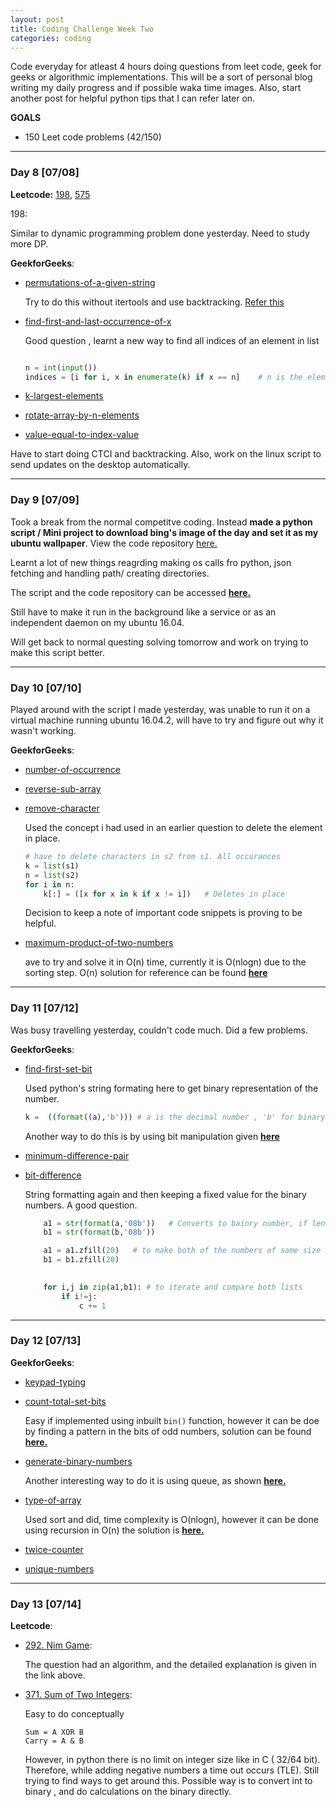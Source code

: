```yaml
---
layout: post
title: Coding Challenge Week Two
categories: coding
---
```


Code everyday for atleast 4 hours doing questions from leet code, geek for geeks or algorithmic implementations. This will be a sort of personal blog writing my daily progress and if possible waka time images. Also, start another post for helpful python tips that I can refer later on.

**GOALS**
* 150 Leet code problems (42/150) 



---
### **Day 8** [07/08]

**Leetcode:** [198], [575]

198:

Similar to dynamic programming problem done yesterday. Need to study more DP.

**GeekforGeeks**:
* [permutations-of-a-given-string](http://practice.geeksforgeeks.org/problems/permutations-of-a-given-string/0)

	Try to do this without itertools and use backtracking. [Refer this](http://www.geeksforgeeks.org/write-a-c-program-to-print-all-permutations-of-a-given-string/)

* [find-first-and-last-occurrence-of-x](http://practice.geeksforgeeks.org/problems/find-first-and-last-occurrence-of-x/0)

	Good question , learnt a new way to find all indices of an element in list
	```python

	n = int(input())
	indices = [i for i, x in enumerate(k) if x == n]    # n is the element whose indices are being found
	```

* [k-largest-elements](http://practice.geeksforgeeks.org/problems/k-largest-elements/0)
* [rotate-array-by-n-elements](http://practice.geeksforgeeks.org/problems/rotate-array-by-n-elements/0)
* [value-equal-to-index-value](http://practice.geeksforgeeks.org/problems/value-equal-to-index-value/0)

Have to start doing CTCI and backtracking. Also, work on the linux script to send updates on the desktop automatically.

---
### **Day 9** [07/09]

Took a break from the normal competitve coding. Instead **made a python script / Mini project to download bing's image of the day and set it as my ubuntu wallpaper**. View the code repository [here.](https://github.com/khannasarthak/daily-wallpaper-ubuntu16.04)

Learnt a lot of new things reagrding making os calls fro python, json fetching and handling path/ creating directories. 

The script and the code repository can be accessed [**here.**](https://github.com/khannasarthak/daily-wallpaper-ubuntu16.04)

Still have to make it run in the background like a service or as an independent daemon on my ubuntu 16.04. 

Will get back to normal questing solving tomorrow and work on trying to make this script better.

---
### **Day 10** [07/10]

Played around with the script I made yesterday, was unable to run it on a virtual machine running ubuntu 16.04.2, will have to try and figure out why it wasn't working. 

**GeekforGeeks**:
* [number-of-occurrence](http://practice.geeksforgeeks.org/problems/number-of-occurrence/0)
* [reverse-sub-array](http://practice.geeksforgeeks.org/problems/reverse-sub-array/0)
* [remove-character](http://practice.geeksforgeeks.org/problems/remove-character/0)

	Used the concept i had used in an earlier question to delete the element in place. 
	```python
	# have to delete characters in s2 from s1. All occurances
	k = list(s1)	
	n = list(s2)
	for i in n:
		k[:] = ([x for x in k if x != i])	# Deletes in place
	```
	Decision to keep a note of important code snippets is proving to be helpful.

* [maximum-product-of-two-numbers](http://practice.geeksforgeeks.org/problems/maximum-product-of-two-numbers/0)

	ave to try and solve it in O(n) time, currently it is O(nlogn) due to the sorting step. O(n) solution for reference can be found [**here**](http://www.geeksforgeeks.org/return-a-pair-with-maximum-product-in-array-of-integers/)

---
### **Day 11** [07/12]

Was busy travelling yesterday, couldn't code much. Did a few problems. 

**GeekforGeeks**:
* [find-first-set-bit](http://practice.geeksforgeeks.org/problems/find-first-set-bit/0)

	Used python's string formating here to get binary representation of the number.
	```python
	k =  ((format((a),'b'))) # a is the decimal number , 'b' for binary
	```	
	Another way to do this is by using bit manipulation given [**here**](http://www.geeksforgeeks.org/position-of-rightmost-set-bit/)

* [minimum-difference-pair](http://practice.geeksforgeeks.org/problems/minimum-difference-pair/0)
* [bit-difference](http://practice.geeksforgeeks.org/problems/bit-difference/0)

	String formatting again and then keeping a fixed value for the binary numbers. A good question.
	```python
		a1 = str(format(a,'08b'))	# Converts to bainry number, if length > 8 then shows more characters anyways
		b1 = str(format(b,'08b'))

		a1 = a1.zfill(20)	# to make both of the numbers of same size
		b1 = b1.zfill(20)
		

		for i,j in zip(a1,b1): # to iterate and compare both lists
			if i!=j:
				c += 1
	```

---
### **Day 12** [07/13]


**GeekforGeeks**:
* [keypad-typing](http://practice.geeksforgeeks.org/problems/keypad-typing/0)
* [count-total-set-bits](http://practice.geeksforgeeks.org/problems/count-total-set-bits/0)

	Easy if implemented using inbuilt ```bin()``` function, however it can be doe by finding a pattern in the bits of odd numbers, solution can be found [**here.**](http://practice.geeksforgeeks.org/editorial.php?pid=500)

* [generate-binary-numbers](http://practice.geeksforgeeks.org/problems/generate-binary-numbers/0)

	Another interesting way to do it is using queue, as shown [**here.**](http://www.geeksforgeeks.org/interesting-method-generate-binary-numbers-1-n/)

* [type-of-array](http://practice.geeksforgeeks.org/problems/type-of-array/0)

	Used sort and did, time complexity is O(nlogn), however it can be done using recursion in O(n) the solution is [**here.**](http://www.geeksforgeeks.org/type-array-maximum-element/)

* [twice-counter](http://practice.geeksforgeeks.org/problems/twice-counter/0)
* [unique-numbers](http://practice.geeksforgeeks.org/problems/unique-numbers/0)

---
### **Day 13** [07/14]

**Leetcode**:
* [292. Nim Game](https://leetcode.com/problems/nim-game/#/discuss):

	The question had an algorithm, and the detailed explanation is given in the link above.

* [371. Sum of Two Integers](https://leetcode.com/problems/sum-of-two-integers/#/description):

	Easy to do conceptually
	```
	Sum = A XOR B
	Carry = A & B
	```
	However, in python there is no limit on integer size like in C ( 32/64 bit). Therefore, while adding negative numbers a time out occurs (TLE). Still trying to find ways to get around this. Possible way is to convert int to binary , and do calculations on the binary directly.



[198]: https://leetcode.com/problems/house-robber/#/description
[575]: https://leetcode.com/problems/distribute-candies/#/description